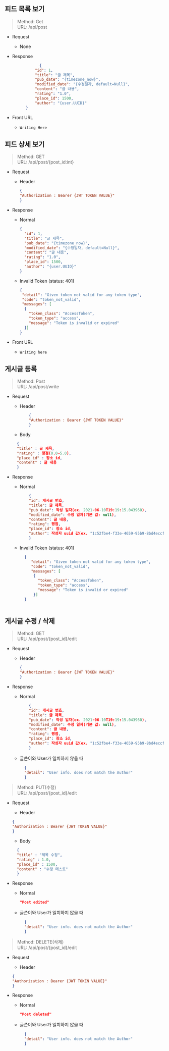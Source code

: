 
## 피드 목록 보기
> Method: Get  
> URL: /api/post

- Request  
	- None
- Response

  ```json
		      {
            "id": 1,
            "title": "글 제목",
            "pub_date": "{timezone_now}",
            "modified_date": "{수정일자, default=Null}",
            "content": "글 내용",
            "rating": "1.0",
            "place_id": 1500,
            "author": "{user.UUID}"
        }
  

- Front URL
	- `Writing Here`

## 피드 상세 보기
> Method: GET  
> URL: /api/post/{post_id:int} 

- Request
	- Header
		```json
		{
    	"Authorization : Bearer {JWT TOKEN VALUE}"
		}
		```
- Response
    - Normal
      ```json
      {
        "id": 1,
        "title": "글 제목",
        "pub_date": "{timezone_now}",
        "modified_date": "{수정일자, default=Null}",
        "content": "글 내용",
        "rating": "1.0",
        "place_id": 1500,
        "author": "{user.UUID}"
      }
      ```
      
    - Invalid Token (status: 401)
        ```json
        {
         "detail": "Given token not valid for any token type",
         "code": "token_not_valid",
         "messages": [
          {
            "token_class": "AccessToken",
            "token_type": "access",
            "message": "Token is invalid or expired"
          }]
        }
      ```
    
- Front URL
    - `Writing here`


## 게시글 등록
> Method: Post  
> URL: /api/post/write

- Request
  - Header
    ```json
		{
    	"Authorization : Bearer {JWT TOKEN VALUE}"
		}
    ```
  - Body
  ```json
    {
    "title" : 글 제목,
    "rating" : 평점(0.0~5.0),
    "place_id" : 장소 id,
    "content" : 글 내용
    }
    ```

- Response
  - Normal
    ```json
        {
        "id": 게시글 번호,
        "title": 글 제목,
        "pub_date": 작성 일자(ex. 2021-06-10T19:19:15.043960),
        "modified_date": 수정 일자(기본 값: null),
        "content": 글 내용,
        "rating": 평점,
        "place_id": 장소 id,
        "author": 작성자 uuid 값(ex. "1c52fbe4-f33e-4659-95b9-8bd4eccf6948")
        }
    ```
  - Invalid Token (status: 401)
    
    ```json
      {
         "detail": "Given token not valid for any token type",
         "code": "token_not_valid",
         "messages": [
          {
            "token_class": "AccessToken",
            "token_type": "access",
            "message": "Token is invalid or expired"
          }]
      }
        
    ```
    
## 게시글 수정 / 삭제
> Method: GET   
> URL: /api/post/{post_id}/edit

- Request
	- Header
		```json
		{
    	"Authorization : Bearer {JWT TOKEN VALUE}"
		}
		```
  
- Response
  - Normal
    ```json
        {
        "id": 게시글 번호,
        "title": 글 제목,
        "pub_date": 작성 일자(ex. 2021-06-10T19:19:15.043960),
        "modified_date": 수정 일자(기본 값: null),
        "content": 글 내용,
        "rating": 평점,
        "place_id": 장소 id,
        "author": 작성자 uuid 값(ex. "1c52fbe4-f33e-4659-95b9-8bd4eccf6948")
        }
    ```
  - 글쓴이와 User가 일치하지 않을 때
    ```json
      {
      "detail": "User info. does not match the Author"
      }
    ```
    

> Method: PUT(수정)  
> URL: /api/post/{post_id}/edit
- Request
	- Header
    ```json
    {
    "Authorization : Bearer {JWT TOKEN VALUE}"
    }
	```
    - Body
    ```json
      {
      "title" : "제목 수정",
      "rating" : 1.0,
      "place_id" : 1500,
      "content" : "수정 테스트"
      }
    ```
    
- Response
  - Normal
    ```json
    "Post edited"
    ```
  - 글쓴이와 User가 일치하지 않을 때
    ```json
      {
      "detail": "User info. does not match the Author"
      }
    ```
    

> Method: DELETE(삭제)  
> URL: /api/post/{post_id}/edit
- Request
	- Header
    ```json
    {
    "Authorization : Bearer {JWT TOKEN VALUE}"
    }
	```

- Response
  - Normal
    ```json
    "Post deleted"
    ```
  - 글쓴이와 User가 일치하지 않을 때
    ```json
      {
      "detail": "User info. does not match the Author"
      }
    ```
    
